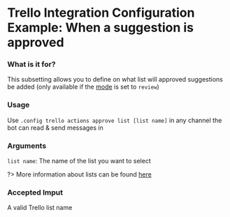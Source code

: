 # Trello Integration Configuration Example: When a suggestion is approved 

### What is it for?
This subsetting allows you to define on what list will approved suggestions be added (only available if the [mode](/config/mode.md) is set to `review`)

### Usage
Use `.config trello actions approve list [list name]` in any channel the bot can read & send messages in

### Arguments
`list name`: The name of the list you want to select

?> More information about lists can be found [here](https://help.trello.com/article/744-adding-lists-to-a-board)

### Accepted Imput
A valid Trello list name
